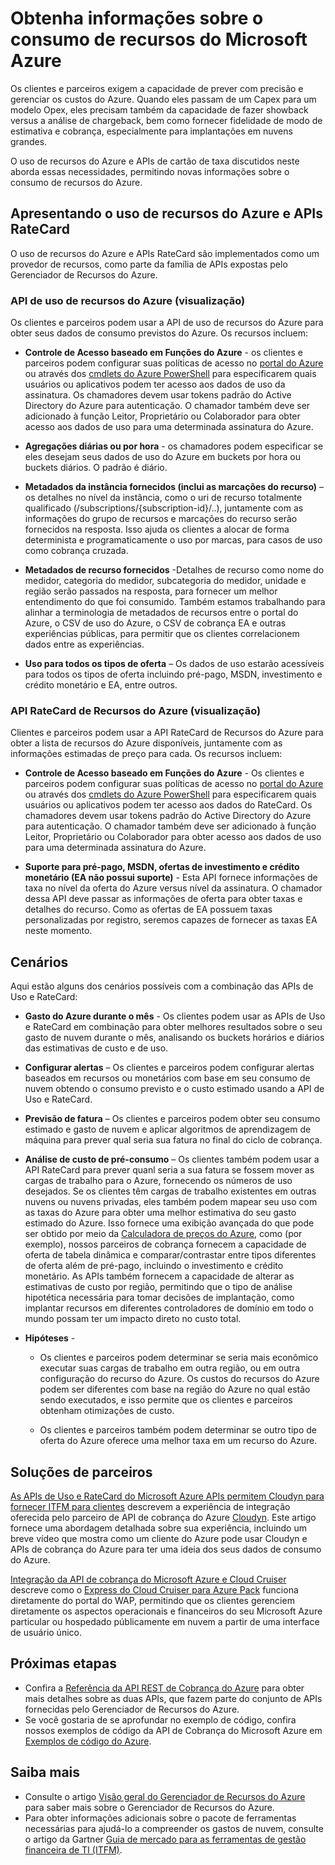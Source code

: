 <properties
   pageTitle="Obter informações sobre o consumo de recursos do Microsoft Azure | Microsoft Azure"
   description="Fornece uma visão geral conceitual das APIs de Uso de cobrança do Azure e RateCard, que são usadas para fornecer informações sobre o consumo de recursos e as tendências do Azure."
   services=""
   documentationCenter=""
   authors="BryanLa"
   manager="mbaldwin"
   editor=""
   tags="billing"/>

<tags
   ms.service="billing"
   ms.devlang="na"
   ms.topic="article"
   ms.tgt_pltfrm="na"
   ms.workload="billing"
   ms.date="08/16/2016"
   ms.author="mobandyo;bryanla"/>

# Obtenha informações sobre o consumo de recursos do Microsoft Azure

Os clientes e parceiros exigem a capacidade de prever com precisão e gerenciar os custos do Azure. Quando eles passam de um Capex para um modelo Opex, eles precisam também da capacidade de fazer showback versus a análise de chargeback, bem como fornecer fidelidade de modo de estimativa e cobrança, especialmente para implantações em nuvens grandes.

O uso de recursos do Azure e APIs de cartão de taxa discutidos neste aborda essas necessidades, permitindo novas informações sobre o consumo de recursos do Azure.

## Apresentando o uso de recursos do Azure e APIs RateCard

O uso de recursos do Azure e APIs RateCard são implementados como um provedor de recursos, como parte da família de APIs expostas pelo Gerenciador de Recursos do Azure.

### API de uso de recursos do Azure (visualização)
Os clientes e parceiros podem usar a API de uso de recursos do Azure para obter seus dados de consumo previstos do Azure. Os recursos incluem:

- **Controle de Acesso baseado em Funções do Azure** - os clientes e parceiros podem configurar suas políticas de acesso no [portal do Azure](https://portal.azure.com) ou através dos [cmdlets do Azure PowerShell](powershell-install-configure.md) para especificarem quais usuários ou aplicativos podem ter acesso aos dados de uso da assinatura. Os chamadores devem usar tokens padrão do Active Directory do Azure para autenticação. O chamador também deve ser adicionado à função Leitor, Proprietário ou Colaborador para obter acesso aos dados de uso para uma determinada assinatura do Azure.

- **Agregações diárias ou por hora** - os chamadores podem especificar se eles desejam seus dados de uso do Azure em buckets por hora ou buckets diários. O padrão é diário.

- **Metadados da instância fornecidos (inclui as marcações do recurso)** – os detalhes no nível da instância, como o uri de recurso totalmente qualificado (/subscriptions/{subscription-id}/..), juntamente com as informações do grupo de recursos e marcações do recurso serão fornecidos na resposta. Isso ajuda os clientes a alocar de forma determinista e programaticamente o uso por marcas, para casos de uso como cobrança cruzada.

- **Metadados de recurso fornecidos** -Detalhes de recurso como nome do medidor, categoria do medidor, subcategoria do medidor, unidade e região serão passados na resposta, para fornecer um melhor entendimento do que foi consumido. Também estamos trabalhando para alinhar a terminologia de metadados de recursos entre o portal do Azure, o CSV de uso do Azure, o CSV de cobrança EA e outras experiências públicas, para permitir que os clientes correlacionem dados entre as experiências.

- **Uso para todos os tipos de oferta** – Os dados de uso estarão acessíveis para todos os tipos de oferta incluindo pré-pago, MSDN, investimento e crédito monetário e EA, entre outros.

### API RateCard de Recursos do Azure (visualização)
Clientes e parceiros podem usar a API RateCard de Recursos do Azure para obter a lista de recursos do Azure disponíveis, juntamente com as informações estimadas de preço para cada. Os recursos incluem:

- **Controle de Acesso baseado em Funções do Azure** - Os clientes e parceiros podem configurar suas políticas de acesso no [portal do Azure](https://portal.azure.com) ou através dos [cmdlets do Azure PowerShell](powershell-install-configure.md) para especificarem quais usuários ou aplicativos podem ter acesso aos dados do RateCard. Os chamadores devem usar tokens padrão do Active Directory do Azure para autenticação. O chamador também deve ser adicionado à função Leitor, Proprietário ou Colaborador para obter acesso aos dados de uso para uma determinada assinatura do Azure.

- **Suporte para pré-pago, MSDN, ofertas de investimento e crédito monetário (EA não possui suporte)** - Esta API fornece informações de taxa no nível da oferta do Azure versus nível da assinatura. O chamador dessa API deve passar as informações de oferta para obter taxas e detalhes do recurso. Como as ofertas de EA possuem taxas personalizadas por registro, seremos capazes de fornecer as taxas EA neste momento.

## Cenários

Aqui estão alguns dos cenários possíveis com a combinação das APIs de Uso e RateCard:

- **Gasto do Azure durante o mês** - Os clientes podem usar as APIs de Uso e RateCard em combinação para obter melhores resultados sobre o seu gasto de nuvem durante o mês, analisando os buckets horários e diários das estimativas de custo e de uso.

- **Configurar alertas** – Os clientes e parceiros podem configurar alertas baseados em recursos ou monetários com base em seu consumo de nuvem obtendo o consumo previsto e o custo estimado usando a API de Uso e RateCard.

- **Previsão de fatura** – Os clientes e parceiros podem obter seu consumo estimado e gasto de nuvem e aplicar algoritmos de aprendizagem de máquina para prever qual seria sua fatura no final do ciclo de cobrança.

- **Análise de custo de pré-consumo** – Os clientes também podem usar a API RateCard para prever quanl seria a sua fatura se fossem mover as cargas de trabalho para o Azure, fornecendo os números de uso desejados. Se os clientes têm cargas de trabalho existentes em outras nuvens ou nuvens privadas, eles também podem mapear seu uso com as taxas do Azure para obter uma melhor estimativa do seu gasto estimado do Azure. Isso fornece uma exibição avançada do que pode ser obtido por meio da [Calculadora de preços do Azure](https://azure.microsoft.com/pricing/calculator/), como (por exemplo), nossos parceiros de cobrança fornecem a capacidade de oferta de tabela dinâmica e comparar/contrastar entre tipos diferentes de oferta além de pré-pago, incluindo o investimento e crédito monetário. As APIs também fornecem a capacidade de alterar as estimativas de custo por região, permitindo que o tipo de análise hipotética necessária para tomar decisões de implantação, como implantar recursos em diferentes controladores de domínio em todo o mundo possam ter um impacto direto no custo total.

- **Hipóteses** -

	- Os clientes e parceiros podem determinar se seria mais econômico executar suas cargas de trabalho em outra região, ou em outra configuração do recurso do Azure. Os custos do recursos do Azure podem ser diferentes com base na região do Azure no qual estão sendo executados, e isso permite que os clientes e parceiros obtenham otimizações de custo.

	- Os clientes e parceiros também podem determinar se outro tipo de oferta do Azure oferece uma melhor taxa em um recurso do Azure.

## Soluções de parceiros

[As APIs de Uso e RateCard do Microsoft Azure APIs permitem Cloudyn para fornecer ITFM para clientes](billing-usage-rate-card-partner-solution-cloudyn.md) descrevem a experiência de integração oferecida pelo parceiro de API de cobrança do Azure [Cloudyn](https://www.cloudyn.com/microsoft-azure/). Este artigo fornece uma abordagem detalhada sobre sua experiência, incluindo um breve vídeo que mostra como um cliente do Azure pode usar Cloudyn e APIs de cobrança do Azure para ter uma ideia dos seus dados de consumo do Azure.

[Integração da API de cobrança do Microsoft Azure e Cloud Cruiser](billing-usage-rate-card-partner-solution-cloudcruiser.md) descreve como o [Express do Cloud Cruiser para Azure Pack](http://www.cloudcruiser.com/partners/microsoft/) funciona diretamente do portal do WAP, permitindo que os clientes gerenciem diretamente os aspectos operacionais e financeiros do seu Microsoft Azure particular ou hospedado públicamente em nuvem a partir de uma interface de usuário único.

## Próximas etapas
+ Confira a [Referência da API REST de Cobrança do Azure](https://msdn.microsoft.com/library/azure/1ea5b323-54bb-423d-916f-190de96c6a3c) para obter mais detalhes sobre as duas APIs, que fazem parte do conjunto de APIs fornecidas pelo Gerenciador de Recursos do Azure.
+ Se você gostaria de se aprofundar no exemplo de código, confira nossos exemplos de código da API de Cobrança do Microsoft Azure em [Exemplos de código do Azure](https://azure.microsoft.com/documentation/samples/?term=billing).

## Saiba mais
+ Consulte o artigo [Visão geral do Gerenciador de Recursos do Azure](resource-group-overview.md) para saber mais sobre o Gerenciador de Recursos do Azure.
+ Para obter informações adicionais sobre o pacote de ferramentas necessárias para ajudá-lo a compreender os gastos de nuvem, consulte o artigo da Gartner [Guia de mercado para as ferramentas de gestão financeira de TI (ITFM)](http://www.gartner.com/technology/reprints.do?id=1-212F7AL&ct=140909&st=sb).

<!---HONumber=AcomDC_0817_2016-->